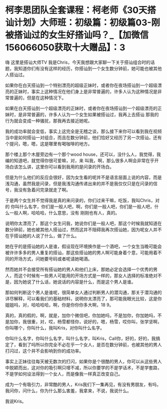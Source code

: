 # 柯李思团队全套课程：柯老师《30天搭讪计划》大师班：初级篇：初级篇03-刚被搭讪过的女生好搭讪吗？_【加微信156066050获取十大赠品】：3

嗨 这里是搭讪大师TV 我是Chris，今天我想跟大家聊一下关于搭讪组合时的话题，我知道你们有没有这样的经历，你搭讪到一个女生数分钟前，她可能也被其他人搭讪过。

如果你在白天搭讪到一个特别漂亮的超级正妹时，或者你在夜场搭讪到一个超级漂亮的正妹时，事实上这种情况在他们身上是非常普遍的，许多人认为这种情况是非常普遍的，但是在这种情况下。

如果在白天搭讪到一个超级漂亮的正妹时，或者你在夜场搭讪到一个超级漂亮的正妹时，是非常普遍的，许多人认为一个女生如果被搭讪过，我再上去搭讪 那我的行为就会变成一种骚扰，那我再去接近她呢。

我的成功率就会变低，事实上这完全是无稽之谈，那么接下来你可以看到我在视频当中是如何搭讪一对组合，而且在数分钟前，他们恰好又经历了另一次搭讪，还有个提问，嗯，嗯，这是哪里有喝咖啡的地方。

那个楼上那个木屋旁边有一个那个wood house，还可以，没什么人，我觉得，我编的知道吧，就觉得你很可爱嘛，对，来 叫我，啊，那么很多人啊会非常在乎开场白该怎么讲，这里你可以看到我用的是问录的开场白。

但是为什么他们的反应会很好，因为女生看的呢并不是语言层面上说的内容，而是浅沟通，虽然我是问录，但是我浅沟通传递出来的并不是我仅仅只是在问录的信号，我没有急着问完录就走了啊。

于是两个女生并不觉得我是真的来问录的，你们过来干嘛，吃饭，我叫Chris，对的 你叫什么名字，你们是一般人吧，啊，你们是一般人吧，你们是一般人吧，什么一般人啊，哈哈哈，什么意思，没有 刚刚也有人，真的。

说明你太漂亮了，那这个女生问我，她说你们是一般人吧，那这个时候我就知道在数分钟前，她也被其他人搭讪过，然而这并不阻碍我再次搭讪她，因为呢女人并不在乎搭讪她的人说了什么，做了什么。

她在乎的是搭讪她的人是谁，假设现在环境换作是一个酒吧，一个女生当晚可能会被许许多多的男人重复的搭讪，那这些搭讪她的男人啊可能身着个意，可能用着不同的开场方式，问她要号码或者呢请她喝酒。

然而她并不会接受所有搭讪她的男人和他们上床，那她必定会选择一个优秀的男人，而这个时候有一些男人可能用的开场方式是一样的，那女人选择的标准绝对不是，因为她说了什么话，她说话的内容是什么，而是这个男人是谁。

那如何判断这个男人是谁呢，很简单女人通过判断男人的潜沟通，那关于潜沟通的详尽解释，可以看我们的基础材料，说明你太漂亮了，那可能我眼光比较，这是你姐姐吗，对，哈哈哈哈，啊，你是你你你多大啊，18 9。

真的，真的假的，啊，就是，加你个微信吧，你加她吗，不是加你，你加她吗，不是加你，我很重，对，哎，杨雪都怪你，说好的，嗯，杨雪，哎你叫，张学坚啊，你叫哪个，你叫什么，我叫Kris，对你叫什么名字。

你叫什么名字，你叫什么名字，叫什么名字，叫Kris，Call你，好的，好的，我搞定了，看到了吗所以你完全不必在乎一个女人，是否在数分钟前，也被其他的男人打闪过，这个并不会影响到你的成功率。

事实上正妹往往每天被无数次的打闪，如果你是个很酷的男人，你可以从这些男人中脱颖而出，这对你的吸引啊只增不减，所以你要学的不是学话术，不是学套路，不是学如何设法得到一个女人，而是像我一样真正改变自己。

成为一个有吸引力，非常酷的男人，Kris我们下一集再见，有没有男朋友，有吗，我问你，问什么，你为什么那么害羞，我拿来，不说，我说什么。

我说Kris。